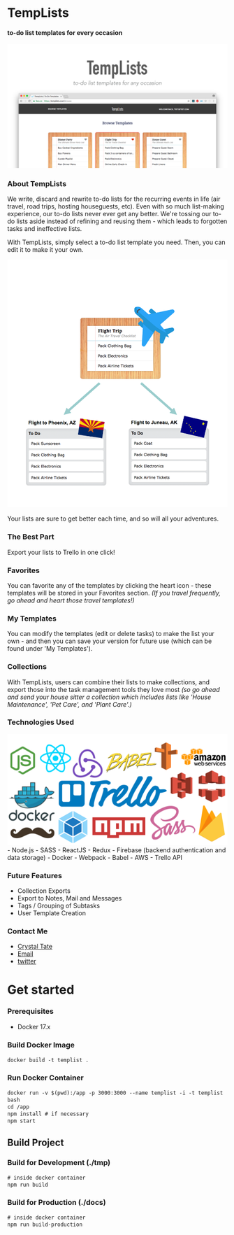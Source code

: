 # TempLists
#### to-do list templates for every occasion

<img src="src/images/TempLists_img.png" />

### About TempLists
We write, discard and rewrite to-do lists for the recurring events in life (air travel, road trips, hosting houseguests, etc). Even with so much list-making experience, our to-do lists never ever get any better. We're tossing our to-do lists aside instead of refining and reusing them - which leads to forgotten tasks and ineffective lists.

With TempLists, simply select a to-do list template you need. Then, you can edit it to make it your own.

<img src="src/images/How4.png" />

Your lists are sure to get better each time, and so will all your adventures.

### The Best Part
Export your lists to Trello in one click!

### Favorites

You can favorite any of the templates by clicking the heart icon - these templates will be stored in your Favorites section. _(If you travel frequently, go ahead and heart those travel templates!)_

### My Templates
You can modify the templates (edit or delete tasks) to make the list your own - and then you can save your version for future use (which can be found under 'My Templates').

### Collections
With TempLists, users can combine their lists to make collections, and export those into the task management tools they love most _(so go ahead and send your house sitter a collection which includes lists like 'House Maintenance', 'Pet Care', and 'Plant Care'.)_

### Technologies Used
<img src="src/images/Tech.png" />
- Node.js
- SASS
- ReactJS
- Redux
- Firebase (backend authentication and data storage)
- Docker
- Webpack
- Babel
- AWS
- Trello API

### Future Features
- Collection Exports
- Export to Notes, Mail and Messages
- Tags / Grouping of Subtasks
- User Template Creation

### Contact Me

- [Crystal Tate](http://crystal.github.io/portfolio)
- [Email](mailto:crys.tate@icloud.com)
- [twitter](http://twitter.com/crystal_tate)


# Get started

### Prerequisites

- Docker 17.x

### Build Docker Image

```
docker build -t templist .
```

### Run Docker Container

```
docker run -v $(pwd):/app -p 3000:3000 --name templist -i -t templist bash
cd /app
npm install # if necessary
npm start
```

## Build Project

### Build for Development (./tmp)

```
# inside docker container
npm run build
```

### Build for Production (./docs)

```
# inside docker container
npm run build-production
```

